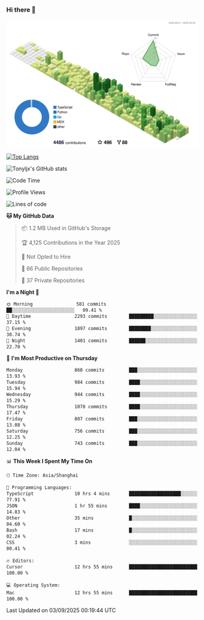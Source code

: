 ### Hi there 👋

![](./profile-3d-contrib/profile-green-animate.svg)

 

[![Top Langs](https://github-readme-stats.vercel.app/api/top-langs/?username=tonyljx)](https://github.com/anuraghazra/github-readme-stats)

![Tonyljx's GitHub stats](https://github-readme-stats.vercel.app/api?username=tonyljx&theme=default&show_icons=true)

 

<!--START_SECTION:waka-->
![Code Time](http://img.shields.io/badge/Code%20Time-1%2C437%20hrs%2034%20mins-blue)

![Profile Views](http://img.shields.io/badge/Profile%20Views-0-blue)

![Lines of code](https://img.shields.io/badge/From%20Hello%20World%20I%27ve%20Written-2.5%20million%20lines%20of%20code-blue)

**🐱 My GitHub Data** 

> 📦 1.2 MB Used in GitHub's Storage 
 > 
> 🏆 4,125 Contributions in the Year 2025
 > 
> 🚫 Not Opted to Hire
 > 
> 📜 66 Public Repositories 
 > 
> 🔑 37 Private Repositories 
 > 
**I'm a Night 🦉** 

```text
🌞 Morning                581 commits         ██░░░░░░░░░░░░░░░░░░░░░░░   09.41 % 
🌆 Daytime                2293 commits        █████████░░░░░░░░░░░░░░░░   37.15 % 
🌃 Evening                1897 commits        ████████░░░░░░░░░░░░░░░░░   30.74 % 
🌙 Night                  1401 commits        ██████░░░░░░░░░░░░░░░░░░░   22.70 % 
```
📅 **I'm Most Productive on Thursday** 

```text
Monday                   860 commits         ███░░░░░░░░░░░░░░░░░░░░░░   13.93 % 
Tuesday                  984 commits         ████░░░░░░░░░░░░░░░░░░░░░   15.94 % 
Wednesday                944 commits         ████░░░░░░░░░░░░░░░░░░░░░   15.29 % 
Thursday                 1078 commits        ████░░░░░░░░░░░░░░░░░░░░░   17.47 % 
Friday                   807 commits         ███░░░░░░░░░░░░░░░░░░░░░░   13.08 % 
Saturday                 756 commits         ███░░░░░░░░░░░░░░░░░░░░░░   12.25 % 
Sunday                   743 commits         ███░░░░░░░░░░░░░░░░░░░░░░   12.04 % 
```


📊 **This Week I Spent My Time On** 

```text
🕑︎ Time Zone: Asia/Shanghai

💬 Programming Languages: 
TypeScript               10 hrs 4 mins       ███████████████████░░░░░░   77.91 % 
JSON                     1 hr 55 mins        ████░░░░░░░░░░░░░░░░░░░░░   14.83 % 
Other                    35 mins             █░░░░░░░░░░░░░░░░░░░░░░░░   04.60 % 
Bash                     17 mins             █░░░░░░░░░░░░░░░░░░░░░░░░   02.24 % 
CSS                      3 mins              ░░░░░░░░░░░░░░░░░░░░░░░░░   00.41 % 

🔥 Editors: 
Cursor                   12 hrs 55 mins      █████████████████████████   100.00 % 

💻 Operating System: 
Mac                      12 hrs 55 mins      █████████████████████████   100.00 % 
```


 Last Updated on 03/09/2025 00:19:44 UTC
<!--END_SECTION:waka-->
